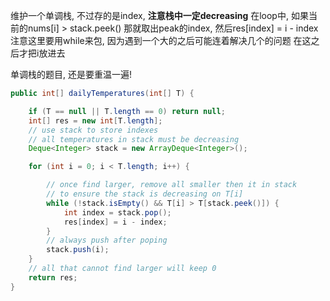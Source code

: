 维护一个单调栈, 不过存的是index, **注意栈中一定decreasing**
在loop中, 如果当前的nums[i] > stack.peek()
那就取出peak的index, 然后res[index] = i - index
注意这里要用while来包, 因为遇到一个大的之后可能连着解决几个的问题
在这之后才把i放进去

单调栈的题目, 还是要重温一遍!



```java
public int[] dailyTemperatures(int[] T) {

    if (T == null || T.length == 0) return null;
    int[] res = new int[T.length];
    // use stack to store indexes
    // all temperatures in stack must be decreasing
    Deque<Integer> stack = new ArrayDeque<Integer>();

    for (int i = 0; i < T.length; i++) {

        // once find larger, remove all smaller then it in stack
        // to ensure the stack is decreasing on T[i]
        while (!stack.isEmpty() && T[i] > T[stack.peek()]) {
            int index = stack.pop();
            res[index] = i - index;
        }
        // always push after poping
        stack.push(i);
    }
    // all that cannot find larger will keep 0
    return res;
}
```

